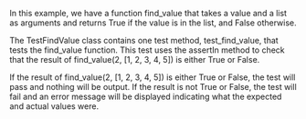 In this example, we have a function find_value that takes a value and a list as arguments and returns True if the value is in the list, and False otherwise.

The TestFindValue class contains one test method, test_find_value, that tests the find_value function. This test uses the assertIn method to check that the result of find_value(2, [1, 2, 3, 4, 5]) is either True or False.

If the result of find_value(2, [1, 2, 3, 4, 5]) is either True or False, the test will pass and nothing will be output. If the result is not True or False, the test will fail and an error message will be displayed indicating what the expected and actual values were.